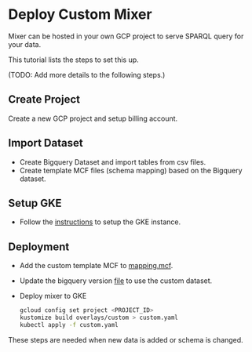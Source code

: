 # Deploy Custom Mixer

Mixer can be hosted in your own GCP project to serve SPARQL query for your data.

This tutorial lists the steps to set this up.

(TODO: Add more details to the following steps.)

## Create Project

Create a new GCP project and setup billing account.

## Import Dataset

* Create Bigquery Dataset and import tables from csv files.
* Create template MCF files (schema mapping) based on the Bigquery dataset.

## Setup GKE

* Follow the [instructions](../gke/README.md) to setup the GKE instance.

## Deployment

* Add the custom template MCF to [mapping.mcf](../deploy/overlays/custom/mapping.mcf).

* Update the bigquery version [file](../deploy/overlays/custom/bigquery.version) to use
  the custom dataset.

* Deploy mixer to GKE

  ```bash
  gcloud config set project <PROJECT_ID>
  kustomize build overlays/custom > custom.yaml
  kubectl apply -f custom.yaml
  ```

These steps are needed when new data is added or schema is changed.
